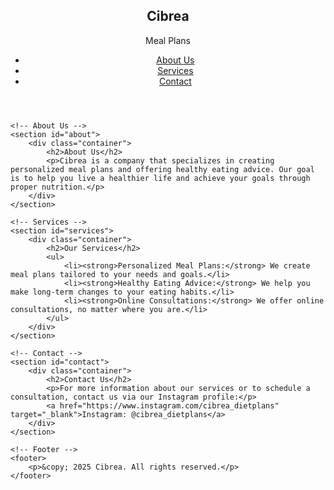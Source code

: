 <!DOCTYPE html>
<html lang="en">
<head>
    <meta charset="UTF-8">
    <meta name="viewport" content="width=device-width, initial-scale=1.0">
    <meta name="description" content="Cibrea - Custom meal plans and healthy eating advice">
    <title>Cibrea - Meal Plans</title>
    <link rel="stylesheet" href="styles.css">
</head>
<body>
    <!-- Navigation -->
    <header>
        <nav>
            <div class="logo">
                <h1>Cibrea</h1>
                <p>Meal Plans</p>
            </div>
            <ul>
                <li><a href="#about">About Us</a></li>
                <li><a href="#services">Services</a></li>
                <li><a href="#contact">Contact</a></li>
            </ul>
        </nav>
    </header>

    <!-- About Us -->
    <section id="about">
        <div class="container">
            <h2>About Us</h2>
            <p>Cibrea is a company that specializes in creating personalized meal plans and offering healthy eating advice. Our goal is to help you live a healthier life and achieve your goals through proper nutrition.</p>
        </div>
    </section>

    <!-- Services -->
    <section id="services">
        <div class="container">
            <h2>Our Services</h2>
            <ul>
                <li><strong>Personalized Meal Plans:</strong> We create meal plans tailored to your needs and goals.</li>
                <li><strong>Healthy Eating Advice:</strong> We help you make long-term changes to your eating habits.</li>
                <li><strong>Online Consultations:</strong> We offer online consultations, no matter where you are.</li>
            </ul>
        </div>
    </section>

    <!-- Contact -->
    <section id="contact">
        <div class="container">
            <h2>Contact Us</h2>
            <p>For more information about our services or to schedule a consultation, contact us via our Instagram profile:</p>
            <a href="https://www.instagram.com/cibrea_dietplans" target="_blank">Instagram: @cibrea_dietplans</a>
        </div>
    </section>

    <!-- Footer -->
    <footer>
        <p>&copy; 2025 Cibrea. All rights reserved.</p>
    </footer>
</body>
</html>
